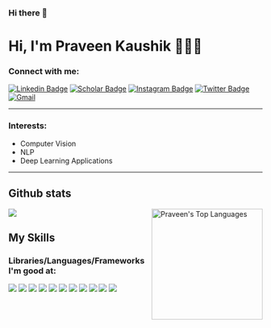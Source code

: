 ### Hi there 👋
<h1> Hi, I'm Praveen Kaushik 👨🏻‍💻 </h1>

### Connect with me:  

[![Linkedin Badge](https://img.shields.io/badge/Linkedin-blue?style=flat&logo=Linkedin&logoColor=white)](https://www.linkedin.com/in/praveenkaushik80/)
[![Scholar Badge](https://img.shields.io/badge/Kaggle-20BEFF?style=flat&logo=Kaggle&logoColor=white)](https://www.kaggle.com/praveenkaushik80)
[![Instagram Badge](https://img.shields.io/badge/Instagram-E4405F?style=flat&logo=instagram&logoColor=white)](https://www.instagram.com/praveenkaushik80/)
[![Twitter Badge](https://img.shields.io/badge/Twitter-1DA1F2?style=flat&logo=twitter&logoColor=white)](https://x.com/praveenkaushik7)
[![Gmail](https://img.shields.io/badge/Gmail-D14836?style=flat&logo=gmail&logoColor=white)](mailto:praveenkaushik80@gmail.com)

------------------------
### Interests:
* Computer Vision
* NLP
* Deep Learning Applications
------------------------

## Github stats

<img src='https://github-readme-stats.vercel.app/api?username=praveenkaushik80&show_icons=true&theme=dracula)'/> <img src='https://github-readme-stats.vercel.app/api/top-langs/?username=praveenkaushik80&card_height=250&theme=dracula&hide_border=false&include_all_commits=false&count_private=falselayout=compact' alt="Praveen's Top Languages" align="right" width="220"/>


## My Skills
### Libraries/Languages/Frameworks I'm good at:

<img src='https://img.shields.io/badge/PyTorch-EE4C2C?style=flat&logo=pytorch&logoColor=white'/> <img src='https://img.shields.io/badge/Python-FFD43B?style=flat&logo=python&logoColor=blue'/> <img src='https://img.shields.io/badge/numpy-%23013243.svg?style=flat&logo=numpy&logoColor=white'/>
<img src='https://img.shields.io/badge/Matplotlib-%23ffffff.svg?style=flat&logo=Matplotlib&logoColor=black'/>
<img src='https://img.shields.io/badge/pandas-%23150458.svg?style=flat&logo=pandas&logoColor=white'/>
<img src='https://img.shields.io/badge/scikit--learn-%23F7931E.svg?style=flat&logo=scikit-learn&logoColor=white'/>
<img src='https://img.shields.io/badge/opencv-%23white.svg?style=flat&logo=opencv&logoColor=white'/>
<img src='https://img.shields.io/badge/SciPy-%230C55A5.svg?style=flat&logo=scipy&logoColor=%white'/>
<img src='https://img.shields.io/badge/Linux-FCC624?style=flat&logo=linux&logoColor=black'/>
<img src='https://img.shields.io/badge/fastapi-109989?style=flat&logo=FASTAPI&logoColor=white'/>
<img src='https://img.shields.io/badge/Docker-2CA5E0?style=flat&logo=docker&logoColor=white'/>

<!--
**praveenkaushik80/praveenkaushik80** is a ✨ _special_ ✨ repository because its `README.md` (this file) appears on your GitHub profile.

Here are some ideas to get you started:

- 🔭 I’m currently working on ...
- 🌱 I’m currently learning ...
- 👯 I’m looking to collaborate on ...
- 🤔 I’m looking for help with ...
- 💬 Ask me about ...
- 📫 How to reach me: ...
- 😄 Pronouns: ...
- ⚡ Fun fact: ...
-->
